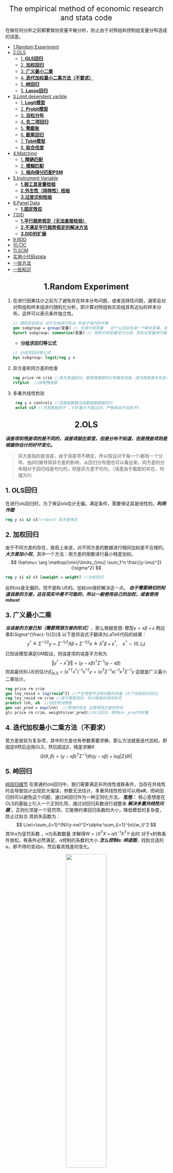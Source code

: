 <!-- <style>
@page {
    size: A4;
    margin: 20mm;
}
body {
    font-family: Arial, sans-serif;
    font-size: 14pt; /* 调整全局字体大小 */
    line-height: 1.5;
}
</style> -->

<div align="center" style="font-size:23px;">The empirical method of economic research and stata code</div>

在做任何分析之前都要做协变量平衡分析，防止由于对照组和控制组变量分布造成的误差。

- [1.Random Experiment](#1random-experiment)
- [2.OLS](#2ols)
  - [1. **OLS回归** ](#1-ols回归-)
  - [2. **加权回归** ](#2-加权回归-)
  - [3. **广义最小二乘** ](#3-广义最小二乘-)
  - [4. **迭代加权最小二乘方法（不要求）** ](#4-迭代加权最小二乘方法不要求-)
  - [5. **岭回归** ](#5-岭回归-)
  - [5. **Lasso回归** ](#5-lasso回归-)
- [3.Limit dependent varible](#3limit-dependent-varible)
  - [1. **Logit模型** ](#1-logit模型-)
  - [2. **Probit模型**  ](#2-probit模型--)
  - [3. **泊松分布**](#3-泊松分布)
  - [4. **负二项回归**](#4-负二项回归)
  - [5. **零膨胀**](#5-零膨胀)
  - [6. **截尾回归**](#6-截尾回归)
  - [7. **Tobit模型**  ](#7-tobit模型--)
  - [8. **拟合优度**](#8-拟合优度)
- [4.Matching](#4matching)
  - [1. **精确匹配** ](#1-精确匹配-)
  - [2. **模糊匹配**](#2-模糊匹配)
  - [3. **倾向得分匹配PSM** ](#3-倾向得分匹配psm-)
- [5.Instrument Variable](#5instrument-variable)
  - [**1.弱工具变量检验**](#1弱工具变量检验)
  - [**2.外生性（排除性）检验**](#2外生性排除性检验)
  - [**3.过度识别检验**](#3过度识别检验)
- [6.Panel Data](#6panel-data)
  - [**1.固定效应**](#1固定效应)
- [7.DID](#7did)
  - [**1.平行趋势假定（无法直接检验）**](#1平行趋势假定无法直接检验)
  - [**2.不满足平行趋势假定的解决方法**](#2不满足平行趋势假定的解决方法)
  - [**3.DID的扩展**](#3did的扩展)
- [9.RDD](#9rdd)
- [10.CIC](#10cic)
- [11.SCM](#11scm)
- [实用小代码stata](#实用小代码stata)
- [一些方法](#一些方法)
- [一些知识](#一些知识)

<div style="page-break-after: always;"></div>

## <div style="font-size:25px;text-align:center;">1.Random Experiment</div>

1. 在进行因果估计之前为了避免存在样本分布问题，或者选择性问题，通常会对对照组和样本组进行随机化分析，即计算对照组和实验组具有近似的样本分布。这样可以表示条件独立性。

    ```stata
    // 随机实验验证 对于分组进行验证 检查子组内的平衡
    gen subgroup = group(变量) // 生成分组变量   这个公式会生成一个新的变量，这个变量是根据原来的变量进行取分组值的
    bysort subgroup: summarize(变量) // 按照分组变量进行分组，然后对变量进行描述性统计 因为产生的太快了，需要一个变量一个变量跑 ，然后j子组内对照组和实验组进行对比
    ```

    - **分组求回归等公式**

    ```stata
    // 分组求回归等公式
    bys subgroup: logit/reg y x
    ```

2. 异方差和同方差的检查

   ```stata
   reg price rm crim //首先普通回归，看其残差图的分布推知误差，因为残差基本包含误差。
   rvfplot  //绘制残差图
   ```

3. 多重共线性检验

   ```stata
    reg y x controls //将面板数据当成截面数据做回归
    estat vif //方差膨胀因子 ，VIF最大不超过10，严格来说不应高于5
   ```

<div style="page-break-after: always;"></div>

## <div style="font-size:25px;text-align:center;">2.OLS</div>

***误差项和残差项的是不同的，误差项就在那里，但是分布不知道，但是残差项则是根据你估计的好坏变化。***
>异方差指的是误差，由于误差项不确定，所以假设对于每一个i都有一个分布，由$\beta$的推导知异方差的影响，从回归分布图也可以看出来，同方差的分布相对于回归线是均匀的，但是异方差不均匀。（误差由于截距的存在，均值为0）

### <div style="font-size:20px;">1. **OLS回归** </div>

在进行ols回归时，为了保证ols估计无偏，满足条件，需要保证其是线性的。***利用作图***

```stata
reg y x1 x2 x3//robust 异方差情况
```

### <div style="font-size:20px;">2. **加权回归** </div>

由于不同方差的存在，直观上来说，对不同方差的数据进行相同加权是不合理的，***大方差加小权***。其中一个方法：用方差的倒数进行最小残差加权。
$$
\hat\mu= \arg \mathop{\min}\limits_{\mu} \sum_1^n \frac{(y-\mu)^2}{\sigma^2}
$$

```stata
reg y x1 x2 x3 [aweight = weight] //加权回归
```

此时ols是无偏的，但不是BLUE的。加权ols很好解决这一点。
***由于需要确切的知道误差的方差，这在现实中是不可能的，所以一般使用自己的加权，或者使用robust***

### <div style="font-size:20px;">3. **广义最小二乘** </div>
***当误差的方差已知（需要预测方差的形式）***，那么根据思想:
模型$y=x\beta+\epsilon$ 两边乘$\Sigma^{\frac{-1}{2}}$ 
以下是将该式子翻译为LaTeX代码的结果：
$$
y^* \triangleq \Sigma^{-1/2}y = \Sigma^{-1/2}X\beta + \Sigma^{-1/2}\varepsilon \triangleq X^*\beta + \varepsilon^*, \quad \varepsilon^* \sim (0, I_{n})
$$
已知该模型满足GM假设，则误差项的误差平方和为 
$$\Vert y^*-x^*\beta \Vert = (y-x\beta)^T\Sigma^{-1}(y-x\beta)$$ 
则其最优BLUE的估计$\hat{\beta}_{GLS}=(x^{*T}x^*)^{-1}x^{*T}y=(x^T\Sigma^{-1}x)^{-1}x^T\Sigma^{-1}y$
这就是广义最小二乘估计。

```stata
reg price rm crim
gen lny_resid = log(resid^2) //产生残差平方和对数的变量（为了线性回归回归）
reg lny_resid rm crim //进行残差回归，估计残差的具体形式
predict lnh, xb  //线性预测残差
gen var_pred = exp(lnh)  //预测的恢复 这里预测方差的形式
gls price rm crim, weights(var_pred)//GLS回归，使用var_pred为权重
```

### <div style="font-size:20px;">4. **迭代加权最小二乘方法（不要求）** </div>
若方差是较为复杂项，其中的方差也有参数需要求解，那么方法就是迭代加权。即固定$\theta$然后运用GLS，然后固定$\beta$，残差求解$\theta$
$$
Q(\theta,\beta)=(y-x\beta)^T\Sigma^{-1}(\theta)(y-x\beta)+log|\Sigma(\theta)|
$$

### <div style="font-size:20px;">5. **岭回归** </div>

[岭回归细节](https://www.bbbdata.com/text/29)
在普通的ols回归中，我们需要满足非共线性或秩条件，当存在共线性时会导致估计出现巨大偏误，参数无法估计，多重共线性检验可以用**vif**。而岭回归则可以避免这个问题，通过岭回归作为一种正则化方法。
**思想：** 核心思想是在OLS的基础上引入一个正则化项，通过对回归系数进行调整来 ***解决多重共线性问题*** 。正则化项是一个惩罚项，它能够约束回归系数的大小，降低模型的复杂度，防止过拟合
其损失函数为：
$$
L(w)=\sum_{i=1}^{N}(y-xw)^2+\alpha \sum_{i=1}^{n}(w_i)^2  
$$
其中$\alpha$为惩罚系数 ，n为系数数量
求解得$W=(X^TX+\alpha I)^{-1}X^TY$ 此时 对于x的秩条件放松，秩条件必然满足，$\alpha$控制的系数的大小
***怎么控制$\alpha$:*** ***岭迹图***，找到合适的$\alpha$，即不停的变动$\alpha$，然后看其残差的变化。
<div align="center">
    <img src="岭迹图.png" width="50%">
</div>

***确定思想：***（存在优先级）

- w,不要过大，过大会导致不稳定
- $\alpha尽量小$：在保障w不太大的情况下，尽量取更小的$\alpha$，防止过强的惩罚

<div align="center">
    <img src="岭回归情况2.png" width="50%">
</div>
<div  style="text-align:center;">不选</div>
<div align="center">
    <img src="岭回归情况1.png" width="50%">
</div>
<div  style="text-align:center;">w一般需要比较稳定</div>

```stata
//岭回归
ridgereg y x1 x2 x3..., l(lamda_value)  //lamda_value表示惩罚系数
// 定义一个岭参数的取值范围，这里从0.1到1，间隔为0.1
forvalues lambda = 0.1(0.1)1 {
    ridgereg y x, l(`lambda')
    est store ridge_`lambda'  // 将每次的估计结果存储起来，方便后续比较等操作
}
```

```stata
//岭迹图
// 选择因变量和自变量，这里以mpg为因变量，weight、length等为自变量举例
local yvar mpg
local xvars weight length foreign
//得到自变量的数量
local k : word count `x'
// 创建一个矩阵来存储系数估计值，行数为lambda值的数量，列数为自变量数量 + 1（包括lamda）
matrix coef_matrix = J(`=word count `lambda_values`',`=`k'+1',.)
// 循环进行岭回归并存储系数
local i = 1
foreach lambda of local lambda_values {
    ridgereg `yvar' `xvars', l(`lambda')
    matrix coef_matrix[`i',1] = `lambda' // 存储lambda值在第一列
    forvalues j = 1/`k' {
        matrix coef_matrix[`i',`j'+1] = _b[`xvars'[`j']]
    }
    local i = `i'+1
}
```

### <div style="font-size:20px;">5. **Lasso回归** </div>

*lasso回归也是为了治疗共线性，但是不像岭回归那样，其稀疏性会帮助去除一些变量，而不是保证秩条件，更加残暴* Lasso只起到变量筛选的问题
Lasso回归是在岭回归的基础上将惩罚函数改为了绝对值的函数，其损失函数为：
$$
L(w)=\sum_{i=1}^{N}(y-xw)^2+\alpha \sum_{i=1}^{n}|w_i|
$$
其他基本不变。Lasso方法一般采用坐标下降法进行求解初始化后不停迭代w，最后达到驻点。

<div align="center">
    <img src="迭代过程.png" width="50%">
</div>

***lasso reg***：
$$
  \mathop{\min}\limits_{w,b} \sum_{i=1}^{N}(y-xw)^2 \\
  s.t. \Vert w \Vert_1 \leq t
$$
***ridge reg：***
$$
  \mathop{\min}\limits_{w,b} \sum_{i=1}^{N}(y-xw)^2 \\
  s.t. \Vert w \Vert_2^2 \leq t
$$
可将t看作惩罚系数的程度，t越小，惩罚力度越大
<div align="center">
    <img src="稀疏性.png" width="50%">
</div>

易知，lasso的约束是正方形，而岭回归的约束则是圆形，因此lasso更容易产生稀疏性。KKT条件更容易到坐标轴上，因此更容易产生 ***稀疏性(去除不适合的变量)***。

```stata
lasso logit xy , selection(cv, alllambdas) stop(0) //lasso回归 可以根据数据选择logit还是liner，其中cv是交叉验证，alllambdas是所有的lamda值
Lassoknots //选择选值过程
Lassoknots //绘制交叉验证图，给出不同lamda下的交叉验证结果
coefpath,legend(on position(12) cols(4)) //coefpath函数来绘制lasso的系数路径（coefficient paths）
```

<div style="page-break-after: always;"></div>

## <div style="font-size:25px;text-align:center;">3.Limit dependent varible</div>

***为什么受限被解释变量不能使用OLS：OLS会产生异方差问题，同时会导致预测值大于1或者小于0，这没有意义。***
当相关变量是虚拟变量或选择变量时，我们必须使用其他模型，例如 logit 或probit模型来估计模型

### <div style="font-size:20px;">1. **Logit模型** </div>

```stata
logit y x1 x2 x3 //默认使用最大似然估计
//关于logit的迭代(optimal函数的要求)以及公式可以看崔学彬的ppt，就是MLE和回归的替换
logit y x1 x2 x3, or //odds ratio输出就是 exp(\beta)
//由于我们只能通过Odds变化的倍数推断出概率的变化方向，
//为了推断自变量变化一单位实际概率的变化。用边际处理利用logit求平均处理效应
margins, dydx(x1) //其求x1对因变量的平均处理效应，系数为概率变化值（百分比衡量）
//当 x1增加 1 个单位时，y=1的概率变化的百分比
margins, dydx(x1) at(x1=0) //求x1=0时的平均处理效应，其他值为均值
margins, dydx(x1) atmeans //求均值时的平均处理效应
```

<div style="color:blue;"><b>logit模型使用logit函数，而probit使用逆正态函数函数</b></div>  

### <div style="font-size:20px;">2. **Probit模型**  </div>

```stata
probit y x1 x2 x3 //默认使用最大似然估计
//由于无法使用probit模型求解odds，只能使用边际处理
margins, dydx(x1) //其求x1对因变量的平均处理效应，系数为概率变化值（百分比衡量）
//当 x1增加 1 个单位时，y=1的概率变化的百分比（概率本来就是百分比）
margins, dydx(x1) at(x1=0) //求x1=0时的平均处理效应
margins, dydx(x1) atmeans //求均值时的平均处理效应
```

### <div style="font-size:20px;">3. **泊松分布**</div>

条件1：一个事件的发生不影响其它事件的发生，即事件独立发生，不存在传染性、聚集性的事件。
条件2：因变量Y服从Poisson分布，总体均数𝜆 =总体方差σ²。

```stata
poisson y x1 x2 x3 vce(robust) //泊松回归,robust是异方差情况
poisson, irr //输出的是其均值变化倍数$exp(\beta)$，那么是期望发生次数𝜆的变化倍数
margins x //边际处理，得出平均发生次数,其他值为均值，是指变化一单位的因变量的变化
estat gof //泊松分布是否符合我们的数据，需要拟合优度卡方检验在统计上不显著
```

### <div style="font-size:20px;">4. **负二项回归**</div>

其服从的Poisson分布强度参数λ服从γ分布时，所得到的复合分布即为负二项分布
在负二项分布中，λ 是一个随机变量，方差λ(1+kλ)远大于其平均数，k为非负值，表示计数资料的离散程度。当趋近于0时，则近似于Poisson分布，过离散是负二项分布相对于Poisson分布的重要区别和特点。
可用拉格朗日算子统计量检验是否存在过离散，

```stata
nbreg y x1 x2 x3, vce(robust) //负二项回归
//负二项回归实际上和泊松回归一样，其数据过于离散，stata结果可以像泊松回归一样进行解释
//同时会输出一个拉格朗日算子统计量检验是否存在过离散。若原假设成立就可以用
```

### <div style="font-size:20px;">5. **零膨胀**</div>

其主要为了解决数据中存在大量的0值，同时其数据分布不符合泊松分布，因此需要进行零膨胀回归
零膨胀模型有两部分，泊松计数模型和用于预测多余零的 logit 模型
stata提供了Vuong统计量,Vuong”统计量很大 (为正数)，则应该选择零膨胀泊松回归

```stata
zinb y x1 x2 x3, vce(robust) //零膨胀负二项回归
//forcevuong: 用于比较 zinb和nb的模型效果
//forcevuong不能与 vce() cluster standard error 同用, 可先比较两个模型后再聚合标准误
zip y x1 x2 x3, vce(robust) //零膨胀泊松回归 参数与上同
```

### <div style="font-size:20px;">6. **截尾回归**</div>

截尾回归是指因变量的观测值只能在某个区间内取值，而不能取到某个区间之外的值。截尾回归的模型是对数线性模型，其估计方法是最大似然估计法。

```stata
truncreg y x1 x2 x3, ll(0) ul(1) //截尾回归 ll() 选项表示发生左截断的值，ul() 选项用于指示右截断值
```

### <div style="font-size:20px;">7. **Tobit模型**  </div>

归并回归 (censored regression) 模型
*当某个值大于或等于某一阈值时，就会出现上述归并，因此真实值可能等于某一阈值，但也可能更高*

```stata
tobit y x1 x2 x3 //截尾回归 ll() 选项表示发生左截断的值，ul() 选项用于指示右截断值
```

### <div style="font-size:20px;">8. **拟合优度**</div>

- Likelihood ratio index (LRI)似然比指数

   ```stata
   //需要储存模型
   estimates store 名称
   lrtest reduced_model full_model //需要其拒绝原假设
   ```

- Akaike Information Criterion (AIC)
   自动输出越小越好
- Bayesian Information Criterion (BIC)

    ```stata
    estat ic //输出AIC和BIC 选择最小的
    ```

- Hit rate

<div style="page-break-after: always;"></div>

## <div style="font-size:25px;text-align:center;">4.Matching</div>

###  <div style="font-size:20px;">1. **精确匹配** </div>

```stata
//需要两个数据集
merge 1:1 x using data2 //精确匹配,匹配后会生成一个新的数据集，其中包含了匹配成功的观测值
```

###  <div style="font-size:20px;">2. **模糊匹配**</div>

stata中没有模糊匹配的专有代码

```stata
//同一数据集中两列中的数据
matchit varname1 varname2 [, options]
*- 两个不同数据集中的数据
matchit idmaster txtmaster using "data2.dta"
//quired(varlist) 为可选择的命令，其允许用户指定一个或多个必须完全匹配的变量
reclink varlist using filename , idmaster(varname) idusing(varname) gen(newvarname) [required(varlist)]
//method()：reclink支持多种匹配方法
//idmaster(varname) idusing(varname)不一定相同
```

###  <div style="font-size:20px;">3. **倾向得分匹配PSM** </div>

其具有降维的力量，同时避免了因协变量较多带来的维度诅咒问题。由于倾向得分匹配是被处理的概率，因此可以通过被处理概率来进行匹配。即可以用Logit或Probit模型来估计倾向得分
这是由于倾向得分定理表示得分值也满足条件独立性，因此可以消除选择偏误。

- 倾向得分匹配

    ```stata
    logit treat x1 x2 x3 //使用treat作为因变量，其他协变量进行估计得分，这估计的是协变量相同时被处理的概率
    predict pscore, pr
    psmatch2 treat, pscore(pscore) outcome(y) //进行匹配
    ```

- 近邻匹配

    ```stata
    psmatch2 treat x1 x2, outcome(y) neighbor(n) //进行近邻匹配 1对n
    ```

- 带卡尺近邻匹配

    ```stata
    psmatch2 treat x1 x2, outcome(y) caliper(0.1) n(1) //进行近邻匹配 1对1,卡尺为0.1，只有在卡尺内部才行
    ```

- 核匹配
    核函数与其他的匹配不同，核函数会利用所有的数据，依据核函数进行加权。即对他们的Y进行加权

    ```stata
    psmatch2 treat x1 x2, outcome(y) kernel kerneltype(normal/biweight/epan/uniform/tricube) //进行核匹配
    ```

<div style="page-break-after: always;"></div>

## <div style="font-size:25px;text-align:center;">5.Instrument Variable</div>

我们在使用工具变量时，需要进行检验，最常见的就是排除性和相关性。  
进行IV时我们需要讲故事，并且数据检验其合理性：同时其最基础的工具变量回归的代码如下

```stata
ivregress 2sls y (x1 = z1 z2) x2 x3, robust
```

### <div style="font-size:20px;">**1.弱工具变量检验**</div>

1. **F检验**

    ```stata
    reg y x ,robust  // OLS回归估计
    ivregress 2sls y (x=z1,z2),robust  // 2SLS回归估计   
    reg x z1 z2,robust  // 第一阶段回归估计
    test z1 z2   //查看是否有弱工具变量问题，F检验 大于10即可 F估计与弱IV的关系来自于causal inference
    ```

    <div style="color:blue;"><b>可以通过以上的第一阶段回归查看第一阶段的参数从而判断工具变量的相关性</b></div>  
    也可以比较OLS和2SLS的结果，看看是否有差异

2. **Cragg-Donald检验**  
   一般条件是同方差，无自相关

    ```stata
    ivreg2 y (x1 x2 = z1 z2), robust  //Cragg-Donald检验,要大于 10
    ```

3. **Kleibergen-Paap检验** 无iid假设

    ```stata
    ivreg2 y (x1 x2 = z1 z2), robust   //Kleibergen-Paap检验,要大于 10
    ```

### <div style="font-size:20px;">**2.外生性（排除性）检验**</div>

1. **Hausman检验**  

    ```stata
    //豪斯曼检验 这是在同方差条件下的检验
    reg y x1 x2
    estimates store ols
    ivregress 2sls y (x1 = z) x2
    estimates store iv
    hausman iv ols, constant sigmamore
    //chi - squared和p - value。p 小于0.05，拒原，认为变量是内生变量,p最好大一点
    ```

2. **DWH检验**  

    用上一个检验的结果就行，也会输出DWH检验的结果。这是在异方差条件下的检验

3. **GMM估计**

    ```stata
    ivregress gmm y (x1 = z1 z2), twostep robust     
    estat overid   //原假设：工具变量是有外生的
    ```

### <div style="font-size:20px;">**3.过度识别检验**</div>

1. **Sargan检验**  用于线性模型中的工具变量过度识别检验

    ```stata
    ivregress 2sls y (x1 = z1 z2)
    ```

2. **Anderson - Rubin 检验**  用于非线性模型或联立方程模型中的工具变量过度识别检验
    以联立方程模型为例

    ```stata
    sysreg (eq1: y1 = x1 x2 (y2 = z1 z2)) (eq2: y2 = x3 x4 (y1 = z3 z4))
    test [eq1_y2] [eq2_y1]  // 原假设是不存在过度识别问题
    ```

3. **Hansen J统计量** 非iid时用Hansen J统计量
   和Sargon检验类似 非iid时用Hassen统计量

<div style="page-break-after: always;"></div>

## <div style="font-size:25px;text-align:center;">6.Panel Data</div>
***相关性变为因果的重要条件就是不存在遗漏变量***

###  <div style="font-size:20px;">**1.固定效应**</div>

***注意是平衡面板***

1. 合并最小二乘法（需要满足严格外生性，基本和下面的没啥差别）
2. 固定效应demean

    ```stata
    xtreg y x1 x2 x3, fe  //固定效应
    ```

    其无法解释双向因果和随时间变化的异质性（这是由于demean去掉的是不随时间变化的异质性）










<div style="page-break-after: always;"></div>

## <div style="font-size:25px;text-align:center;">7.DID</div>

DID本来就是对于政策进行研究的，所以基本都会涉及时间，而在队列DID中将时间分块

###  <div style="font-size:20px;">**1.平行趋势假定（无法直接检验）**</div>

1. ***用多期数据进行之前期数的假定，作图来看是否满足***但是这不是并不是充分条件，只是经验假设

2. ***滞后期以及提前期加入*** 多期的平行趋势检验

其前期系数需要接近0，而滞后期系数需要是显著的，**这是因为系数为0表示这一项的对照组的结果和有这一项的处理组的结果的，在其他效应不变的情况下，是平行的**
之所以滞后期有系数，是因为所有时间的数据都被加进来了，***每年有每年自己的值***，若后期的系数基本相等，那么就几乎可以认为是同质的
***若系数变化，由于处理时间相同，可以说明其动态变化，时间异质性***

```stata
//和上面的代码基本相同，但是加入了前期和滞后期
xi: reg lnr i.repeal*i.year i.fip acc ir pi alcohol crack poverty income ur if bf15==1 [aweight=totpop], cluster(fip)
//这里i表示对于其取值进行虚拟变量分类，stata中会选择一个类别作为基准变量，这样可以避免共线性。那么就有（3-1）*（5-1）个变量，同时这也会将每个虚拟变量放进去。
//xi是 Stata 中的一个前缀命令，主要用于处理分类变量的交互项。它会自动为分类变量创建虚拟变量，以便更好地进行回归分析。
```

<p style="text-align:center;"><span style="font-weight:bold;color:red;background-color: yellow">剩下的画图命令可以参考坎宁安的代码</span></p>

<div align="center">
    <img src="stata的生成.png" width="50%">
</div>

<div align="center">
    <img src="加入多期.png" width="50%">
</div>

###  <div style="font-size:20px;">**2.不满足平行趋势假定的解决方法**</div>

1. 增加组-时间固定效应

```stata
//teset告诉我们面板数据的实际结构
xtset id year // 设置以id为个体维度，year为时间维度的面板结构
gen did = treated * (year >= 政策实施时间点)  // 政策是在2010年实施，那就是(year >= 2010)(多期可以用前期的数据的做平行趋势检验)
xtreg y treated (year >= 政策实施时间点) did i.group_id#i.year, fe  // DID 可加聚类稳健的标准误 vce(cluster group_id)
```

2. 三重差分 实际上是安慰剂检验的变种
三重差分和实际的二重差分也是使用xtreg命令，但是根据函数形式，其需要构建更多的二重交互项和一个三重交互项
其实际上是在二重差分的基础上，加入了大组（州）中的不与控制相关的另一个组，从而进行差分去除大组内的平行趋势的干扰，***但是在实际上这并不是充分的，因为无法保证安慰剂组与实验组在两大组内的关系相同***

<p style="text-align:center;"><span style="font-weight:bold;color:red;background-color: yellow">可以去坎宁安那里偷图和代码</span></p>

```stata
xtset id year // 设置以id为个体维度，year为时间维度的面板结构
gen 多个did
xtreg y 多个did 控制变量  聚类稳健的标准误//同时也可以加入分组-时间的固定效应
```

3. 使用安慰剂检验(证伪检验，是否满足平行趋势)
***核心思想：*** 通过构造虚拟的干预（通常是模拟出不存在实际影响的 “假” 处理情况），然后按照与原研究相同的分析步骤去进行分析，如果在这种虚拟情况下依然得出类似原研究中有显著影响的结果，那就意味着原结果可能是受到了其他未控制因素等偏误影响而不可靠；反之，如果虚拟情况下没有得出显著结果，则在一定程度上可以增强对原研究中所发现因果关系等结论的信心。

>安慰剂检验实际上：就是找到安慰剂组再进行一次DID，如果系数为0那么就证明平行趋势假设是有效的

```stata
reg y treated##time,fe //这里的##表示同时加入两个自变量和他们的交互项
同时在断点RDD中仍然存在着安慰剂检验也是差不多，检验是否存在操纵以及其他变量的跳变
```

### <div style="font-size:20px;">**3.DID的扩展**</div>

根据不同的情况，我们可以使用不同DID的变种

1. 标准DID(两期)

```stata
//生成交互项
gen did = treated * time
xtset id year//设定时间和个体
//进行双向固定效应的DID估计（个体和时间固定效应）
xtreg y treated time did, fe
```

2. 多期DID，异时DID--***由于个体变量受处理时间不同导致***

***多期DID估计不出来系数，只能先进行平行趋势检验***
多期 DID 估计的最后系数 ***是多个不同处理效应的加权平均***  
<div align="center">
    <img src="异时DID.png" width="50%">
</div>

其检查平行趋势用下面的代码[数据和代码](https://mp.weixin.qq.com/s?__biz=MzU5MjYxNTgwMg==&mid=2247488626&idx=1&sn=e86bc6351b37fe6e7d284bb3a2a706eb&chksm=fe1c5467c96bdd71b64876e1c36e5e21d1ff6098145cf755edeba352fe1b81fc23bd1dea020d&mpshare=1&scene=24&srcid=0622Rfl4mOgsWWIGeUzuDU2Q&sharer_sharetime=1592802221465&sharer_shareid=a6061020f4e7e9144454b9ea727d6d05&key=d9abbbe4b9a3fb83cfd8d2edd602a2c85e8e889206f934c4b2c9dd34a788468c37bb0ef8f9e7042719478bb9be21fba82154a6948d587eaddde29380ccee9cd1bd953f6a6984963c9dda0fd409ea7a2d&ascene=14&uin=MzExNDA3MzA3OA%3D%3D&devicetype=Windows+10+x64&version=6209007b&lang=zh_CN&exportkey=A6M8s2VBlGmZbh%2FHnr%2BTVWQ%3D&pass_ticket=spGGMfIdBnLGzmlA8fkx5KDf3oVfyDbneD%2Bq4tO3BF%2B5qnYMaq6TSb0kc5US%2BgQI)***这里实际上做得是多时点的平行趋势检验***

接下来的示例是由于是人为生成的（正态），因此其本身是平行的（实际可能不同）。所以可以用残差看出y高出的值。实际上可以用以下代码看did差距

```stata
//这里实际上是平行趋势检验，用reg的方式强，可以放几个都行
xtreg y x1 x2 //组内均值去个体固定，xtreg只能两个固定效应
predict e，ue //储存残差,这里用残差是因为为了检查时间趋势，实际上就是因为时间趋势造成了不平行
binscatter e time，line(connect) by(D)
//by(D)表示用d值分组，这里是处理组和对照组
//binscatter是画图，time是以时间为自变量
//line（connect）表示绘制连接各分箱回归拟合线的线条，均值
//其中的对应期数的系数就是我们的因果效应，即ATT
```
直接出结果

```stata
//用这个命令需要将处理变量设置为连续变量，加个c.
reghdfe y c.D x1 x2, absorb(id time) vce(robust)//看其系数，因为这里假设同质性，多个固定效应用这个
```
3. 广义DID--若冲击在全部数据中存在，无控制组，前提是个体受冲击的影响不同，或随着时间改变，其政策影响变化
***其实用RDD比DID好***

4. 异质DID--对于每个组别的处理是异质的，加入异质组别的交互项
多期 DID 估计的最后系数 ***是多个不同处理效应的加权平均*** ，我们看最后全部处理完的结果。
***由于异质性的原因，ATT不一定相同，***
按处理时间分组，有个控制组（也可以没有对照组，前后对照）。
***此时我们需要考虑的此异质性是由于时间推移造成的ATT变化还是组间变化。***
（具体看Imbens和anthy的文章还有bacon的文章（已下载））
这里用的是Callaway and Sant'Anna (2021) 的方法，利用逆概率加权进行

```stata
csdid depvar [indepvars] [if] [in] [weight], [ivar(varname)] time(varname) gvar(varname) [options]
//depvar：指定回归的被解释变量；
//indepvars：指定回归的解释变量
//ivar：指定面板回归中的个体标识，如国家 ID、企业 ID 等；
//time：指定面板回归中的时间标识；
//gvar：分组标识，按首次被处理的时间分组；
//notyet: 定义 “从未被处理” 的样本 (Nevered-treated) 和 “还未被处理” 的样本 (Not-yet-treated) 为对照组。当不添加 notyet 时 (默认情况)，只选择 “从未被处理” 的样本 (Nevered-treated) 作为对照组。
//method(method) 选项 drimp 为基于逆概率加权最小二乘法得到的双重稳健 ,dripw 为基于逆概率的普通最小二乘法,reg 为普通最小二乘法；stdipw 为标准化的逆概率加权法；ipw 为逆概率加权法。
//agg(aggtype) 选项，用于选择计算平均处理效应的加权方法simple 对应上述的 Simple ATT；group 对应上述的 Group ATT；calendar 对应上述的 Calendar Time ATT；event 对应上述的 Dynamic ATT
```

5. 队列DID--利用队列代替时间，利用截面数据代替序列数据

队列DID主要用于无法使用面板数据的情况，但是我们也可以通过对于和时间有关的截面数据构建DID统计量（比如出生年份等）
***传统的面板数据是每个时间个体都需要有数据（平衡面板），但是截面数据，则没有具体的要求，不一定要求个体相同。***
[复现经典队列DID代码：下乡知青对农村教育的影响](https://zhuanlan.zhihu.com/p/689671372)

```stata
reghdfe yedu c.sdy_density#c.treat male han_ethn if rural==1, absorb(region1990 prov#year_birth c.primary_base#year_birth c.junior_base#year_birth) cluster(region1990)
//基本所有DID都是这个类似的方法
```

<div style="page-break-after: always;"></div>

## <div style="font-size:25px;text-align:center;">9.RDD</div>

## <div style="font-size:25px;text-align:center;">10.CIC</div>

## <div style="font-size:25px;text-align:center;">11.SCM</div>





<div style="page-break-after: always;"></div>

## <div style="font-size:25px;text-align:center;">实用小代码stata</div>

```stata
1 //统计contact为1的个数
count if contact == 1 /
2 //删除变量的缺失值
drop if var==. 
3 //用于估计双重差分的固定效应模型（DID）有多少固定效应就往absorb中放
reghdfe depvar [indepvars][if][in][weight],absorb(absvars)[options]
4 //DID画图代码 coefplot 
coefplot,keep(admico_2 admico_1 admico0 admico1 admico2 admico3 mico4)vertical  addplot(line @b@at)

```

<div align="center">
    <img src="命令比较.png" width="70%">
    <p style="font-size:18px;">题3.多重固定效应</p>
</div>

<div align="center">
    <img src="DID图.png" width="70%">
    <p style="font-size:18px;">题4.DID图</p>
</div>






<div style="page-break-after: always;"></div>

## <div style="font-size:25px;text-align:center;">一些方法</div>

- 证伪实验 ：
    证伪实验的目的不是证明某个假设是正确的，而是尝试找到证据来反驳它，证伪实验中，研究者会设计一个实验来检验假设的预测结果。如果实验结果与假设的预测不一致，那么就可以认为该假设被证伪了。例如：如果认为打电话对于02年的选举有影响，那证伪实验就是在98年进行打电话对于选举的影响，如果没有影响，那么就认为打电话对选举有影响（之前得出结论有影响）。
- 自助法：
    在含有 m 个样本的数据集中，每次随机挑选一个样本， 将其作为训练样本，再将此样本放回到数据集中，这样有放回地抽样 m 次，生成一个与原数据集大小相同的数据集，这个新数据集就是训练集。这样有些样本可能在训练集中出现多次，有些则可能从未出现。原数据集中大概有 36.8% 的样本不会出现在新数据集中。因此，我们把这些未出现在新数据集中的样本作为验证集。把前面的步骤重复进行多次，这样就可以训练出多个模型并得到它们的验证误差，然后取平均值，作为该模型的验证误差。
    **优点：** 训练集的样本总数和原数据集一样都是 m个，并且仍有约 1/3 的数据不出现在训练集中，而可以作为验证集。
    **缺点：** 这样产生的训练集的数据分布和原数据集的不一样了，会引入估计偏差。
    **用途：** 自助法在数据集较小，难以有效划分训练集/验证集时很有用；此外，自助法能从初始数据集中产生多个不同的训练集，这对集成学习等方法有很大的好处。
















<div style="page-break-after: always;"></div>
  
## <div style="font-size:25px;text-align:center;">一些知识</div>

1. X一个标准差的变化会导致Y变化多少，将X的标准差乘以其回归的系数？

>因为绝对值不能直观告诉我们变动到底大不大，换成变动几个标准差，更能看出变动幅度的大小。下降一个标准差导致解释变量的标准差乘以系数再除以被解释变量的标准差的下降。
>在实际的情况中，由于变量的变动衡量通常会受到单位的影响，而标准差衡量的则是分布，实际情况中，标准差下降一个单位说明数据发生了实际的变动，更能衡量自变量变动对于因变量的影响。
  
2. 标准误就是对系数的估计的方差
3. 置信度是指显著性的补，当落在置信区间时表示为不拒绝原假设，而当不在置信区间时拒绝原假设，同时这也分为单侧和双侧检验。单侧就是落在置信区间一侧为不拒绝，另一侧为拒绝。而0在置信区间则表明不能拒绝系数为0的原假设。

<div align="center">
    <img src="置信区间图.png" width="70%">
    <p style="font-size:18px;">题3.置信区间图</p>
</div>

